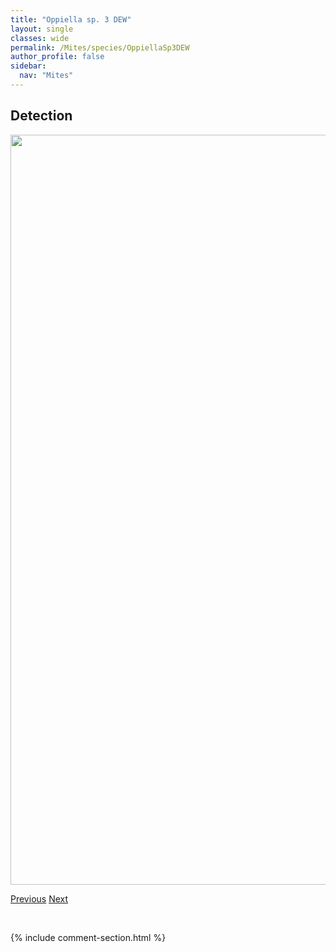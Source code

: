 ```yaml
---
title: "Oppiella sp. 3 DEW"
layout: single
classes: wide
permalink: /Mites/species/OppiellaSp3DEW
author_profile: false
sidebar:
  nav: "Mites"
---
```


<h2>Detection</h2>

<a href="https://drive.google.com/uc?export=view&id=1SZTjS-nRmecNwuAn4AqAixaLVzIRKQVi">
<img src="https://drive.google.com/uc?export=view&id=1SZTjS-nRmecNwuAn4AqAixaLVzIRKQVi" height = "1200" width = "800">
</a>


<a href="/DevelopmentWebsite/Mites/species/OppiellaSp2DEW" class="pagination--pager" title="Oppiella sp. 2 DEW">Previous</a> <a href="/DevelopmentWebsite/Mites/species/OppiellaSp4LML" class="pagination--pager" title="Oppiella sp. 4 LML">Next</a>

<p>&nbsp;</p>

{% include comment-section.html %}
